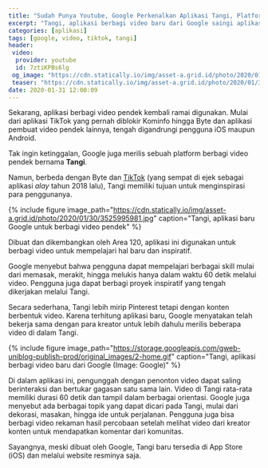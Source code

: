 ```yaml
---
title: "Sudah Punya Youtube, Google Perkenalkan Aplikasi Tangi, Platform Berbagi Video Pendek Inspiratif"
excerpt: "Tangi, aplikasi berbagi video baru dari Google saingi aplikasi berbagi video pendek TikTok, Byte, yang mulai naik pamor lagi."
categories: [aplikasi]
tags: [google, video, tiktok, tangi]
header:
 video:
  provider: youtube
  id: 7ztiKPBs6lg
 og_image: "https://cdn.statically.io/img/asset-a.grid.id/photo/2020/01/30/3525995981.jpg"
 teaser: "https://cdn.statically.io/img/asset-a.grid.id/photo/2020/01/30/3525995981.jpg?w=480"
date: 2020-01-31 12:00:09
---
```

Sekarang, aplikasi berbagi video pendek kembali ramai digunakan. Mulai dari aplikasi TikTok yang pernah diblokir Kominfo hingga Byte dan aplikasi pembuat video pendek lainnya, tengah digandrungi pengguna iOS maupun Android.

Tak ingin ketinggalan, Google juga merilis sebuah platform berbagi video pendek bernama **Tangi**.

Namun, berbeda dengan Byte dan [TikTok](/aplikasi/tiktok-raja-dari-deretan-aplikasi-goblok/) (yang sempat di ejek sebagai aplikasi _alay_ tahun 2018 lalu), Tangi memiliki tujuan untuk menginspirasi para penggunanya.

{% include figure image_path="https://cdn.statically.io/img/asset-a.grid.id/photo/2020/01/30/3525995981.jpg" caption="Tangi, aplikasi baru Google untuk berbagi video pendek" %}

Dibuat dan dikembangkan oleh Area 120, aplikasi ini digunakan untuk berbagi video untuk mempelajari hal baru dan inspiratif.

Google menyebut bahwa pengguna dapat mempelajari berbagai skill mulai dari memasak, merakit, hingga melukis hanya dalam waktu 60 detik melalui video. Pengguna juga dapat berbagi proyek inspiratif yang tengah dikerjakan melalui Tangi.

Secara sederhana, Tangi lebih mirip Pinterest tetapi dengan konten berbentuk video. Karena terhitung aplikasi baru, Google menyatakan telah bekerja sama dengan para kreator untuk lebih dahulu merilis beberapa video di dalam Tangi.

{% include figure image_path="https://storage.googleapis.com/gweb-uniblog-publish-prod/original_images/2-home.gif" caption="Tangi, aplikasi berbagi video baru dari Google (Image: Google)" %}

Di dalam aplikasi ini, pengunggah dengan penonton video dapat saling berinteraksi dan bertukar gagasan satu sama lain. Video di Tangi rata-rata memiliki durasi 60 detik dan tampil dalam berbagai orientasi. Google juga menyebut ada berbagai topik yang dapat dicari pada Tangi, mulai dari dekorasi, masakan, hingga ide untuk perjalanan. Pengguna juga bisa berbagi video rekaman hasil percobaan setelah melihat video dari kreator konten untuk mendapatkan komentar dari komunitas.

Sayangnya, meski dibuat oleh Google, Tangi baru tersedia di App Store (iOS) dan melalui website resminya saja. 
